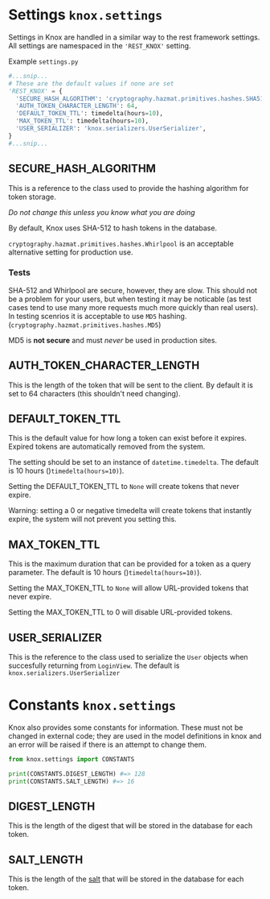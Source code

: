 # Settings `knox.settings`

Settings in Knox are handled in a similar way to the rest framework settings.
All settings are namespaced in the `'REST_KNOX'` setting.

Example `settings.py`

```python
#...snip...
# These are the default values if none are set
'REST_KNOX' = {
  'SECURE_HASH_ALGORITHM': 'cryptography.hazmat.primitives.hashes.SHA512',
  'AUTH_TOKEN_CHARACTER_LENGTH': 64,
  'DEFAULT_TOKEN_TTL': timedelta(hours=10),
  'MAX_TOKEN_TTL': timedelta(hours=10),
  'USER_SERIALIZER': 'knox.serializers.UserSerializer',
}
#...snip...
```

## SECURE_HASH_ALGORITHM
This is a reference to the class used to provide the hashing algorithm for
token storage.

*Do not change this unless you know what you are doing*

By default, Knox uses SHA-512 to hash tokens in the database.

`cryptography.hazmat.primitives.hashes.Whirlpool` is an acceptable alternative setting
for production use.

### Tests
SHA-512 and Whirlpool are secure, however, they are slow. This should not be a
problem for your users, but when testing it may be noticable (as test cases tend
to use many more requests much more quickly than real users). In testing scenrios
it is acceptable to use `MD5` hashing.(`cryptography.hazmat.primitives.hashes.MD5`)

MD5 is **not secure** and must *never* be used in production sites.

## AUTH_TOKEN_CHARACTER_LENGTH
This is the length of the token that will be sent to the client. By default it
is set to 64 characters (this shouldn't need changing).

## DEFAULT_TOKEN_TTL
This is the default value for how long a token can exist before it expires. Expired tokens are automatically
removed from the system.

The setting should be set to an instance of `datetime.timedelta`. The default is
10 hours ()`timedelta(hours=10)`).

Setting the DEFAULT_TOKEN_TTL to `None` will create tokens that never expire.

Warning: setting a 0 or negative timedelta will create tokens that instantly expire,
the system will not prevent you setting this.

## MAX_TOKEN_TTL
This is the maximum duration that can be provided for a token as a query parameter. The default is 10 hours ()`timedelta(hours=10)`).

Setting the MAX_TOKEN_TTL to `None` will allow URL-provided tokens that never
expire.

Setting the MAX_TOKEN_TTL to 0 will disable URL-provided tokens.

## USER_SERIALIZER
This is the reference to the class used to serialize the `User` objects when
succesfully returning from `LoginView`. The default is `knox.serializers.UserSerializer`

# Constants `knox.settings`
Knox also provides some constants for information. These must not be changed in
external code; they are used in the model definitions in knox and an error will
be raised if there is an attempt to change them.

```python
from knox.settings import CONSTANTS

print(CONSTANTS.DIGEST_LENGTH) #=> 128
print(CONSTANTS.SALT_LENGTH) #=> 16
```

## DIGEST_LENGTH
This is the length of the digest that will be stored in the database for each token.

## SALT_LENGTH
This is the length of the [salt][salt] that will be stored in the database for each token.

[salt]: https://en.wikipedia.org/wiki/Salt_(cryptography)
